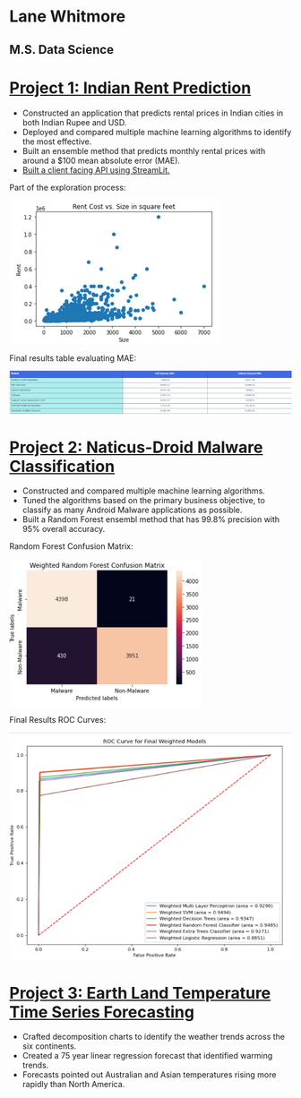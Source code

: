 # Lane Whitmore
## M.S. Data Science

# [Project 1: Indian Rent Prediction](https://github.com/lanewhitmore/Rent_Prediction)
- Constructed an application that predicts rental prices in Indian cities in both Indian Rupee and USD.
- Deployed and compared multiple machine learning algorithms to identify the most effective. 
- Built an ensemble method that predicts monthly rental prices with around a $100 mean absolute error (MAE). 
- [Built a client facing API using StreamLit.](https://lanewhitmore-rent-prediction-rent-app-eda---whitmore-vd5d0e.streamlit.app/)

Part of the exploration process:

![](https://github.com/lanewhitmore/lanewhitmore.github.io/blob/main/images/exploration.png)

Final results table evaluating MAE:

![](https://github.com/lanewhitmore/lanewhitmore.github.io/blob/main/images/rent_results.png)

# [Project 2: Naticus-Droid Malware Classification](https://github.com/lanewhitmore/NATICUSdroid-Malware-Machine-Learning-Classification)
- Constructed and compared multiple machine learning algorithms. 
- Tuned the algorithms based on the primary business objective, to classify as many Android Malware applications as possible.
- Built a Random Forest ensembl method that has 99.8% precision with 95% overall accuracy. 

Random Forest Confusion Matrix:

![](https://github.com/lanewhitmore/lanewhitmore.github.io/blob/main/images/Random_Forest_cm.png)

Final Results ROC Curves:

![](https://github.com/lanewhitmore/lanewhitmore.github.io/blob/main/images/naticus_ROC.png)

# [Project 3: Earth Land Temperature Time Series Forecasting](https://github.com/stephenkuc/ADS506_FinalProj)
- Crafted decomposition charts to identify the weather trends across the six continents. 
- Created a 75 year linear regression forecast that identified warming trends. 
- Forecasts pointed out Australian and Asian temperatures rising more rapidly than North America.
